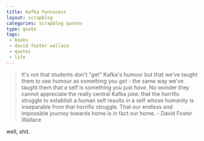 ```yaml
---
title: kafka funniness
layout: scrapblog
categories: scrapblog quotes
type: quote
tags: 
 - books
 - david foster wallace
 - quotes
 - life
---
```


> It's not that students don't "get" Kafka's humour but that we've taught them to see humour as something you *get* - the same way we've taught them that a self is something you just *have*. No wonder they cannot appreciate the really central Kafka joke: that the horrific struggle to establish a human self results in a self whose humanity is inseparable from that horrific struggle. That our endless and impossible journey towards home is in fact our home. <span class="source">- David Foster Wallace</span>  


well, shit.


